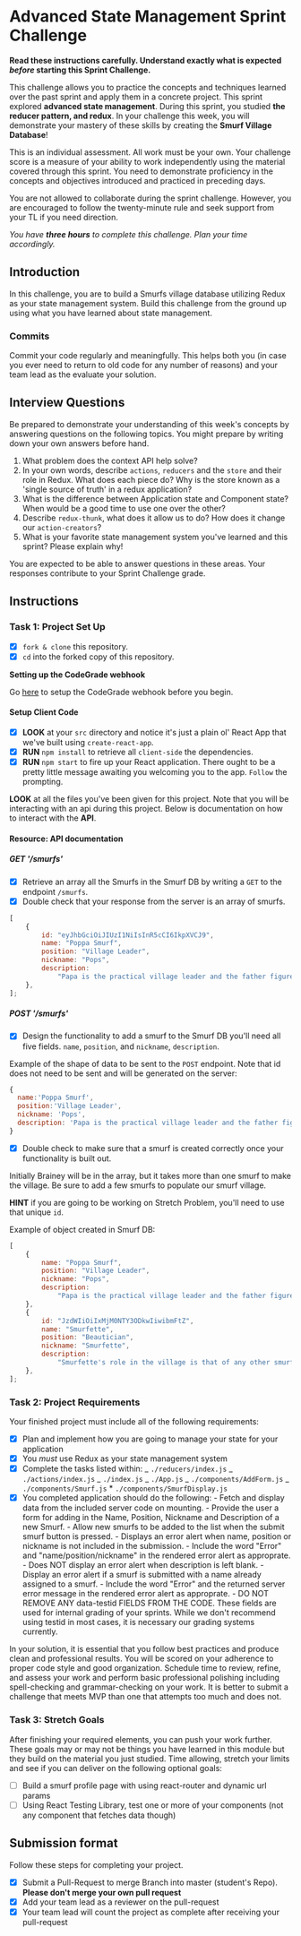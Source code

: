 # Advanced State Management Sprint Challenge

**Read these instructions carefully. Understand exactly what is expected _before_ starting this Sprint Challenge.**

This challenge allows you to practice the concepts and techniques learned over the past sprint and apply them in a concrete project. This sprint explored **advanced state management**. During this sprint, you studied **the reducer pattern, and redux**. In your challenge this week, you will demonstrate your mastery of these skills by creating the **Smurf Village Database**!

This is an individual assessment. All work must be your own. Your challenge score is a measure of your ability to work independently using the material covered through this sprint. You need to demonstrate proficiency in the concepts and objectives introduced and practiced in preceding days.

You are not allowed to collaborate during the sprint challenge. However, you are encouraged to follow the twenty-minute rule and seek support from your TL if you need direction.

_You have **three hours** to complete this challenge. Plan your time accordingly._

## Introduction

In this challenge, you are to build a Smurfs village database utilizing Redux as your state management system. Build this challenge from the ground up using what you have learned about state management.

### Commits

Commit your code regularly and meaningfully. This helps both you (in case you ever need to return to old code for any number of reasons) and your team lead as the evaluate your solution.

## Interview Questions

Be prepared to demonstrate your understanding of this week's concepts by answering questions on the following topics. You might prepare by writing down your own answers before hand.

1. What problem does the context API help solve?
2. In your own words, describe `actions`, `reducers` and the `store` and their role in Redux. What does each piece do? Why is the store known as a 'single source of truth' in a redux application?
3. What is the difference between Application state and Component state? When would be a good time to use one over the other?
4. Describe `redux-thunk`, what does it allow us to do? How does it change our `action-creators`?
5. What is your favorite state management system you've learned and this sprint? Please explain why!

You are expected to be able to answer questions in these areas. Your responses contribute to your Sprint Challenge grade.

## Instructions

### Task 1: Project Set Up

-   [x] `fork & clone` this repository.
-   [x] `cd` into the forked copy of this repository.

**Setting up the CodeGrade webhook**

Go [here](./CodeGrade-webhook.md) to setup the CodeGrade webhook before you begin.

#### Setup Client Code

-   [x] **LOOK** at your `src` directory and notice it's just a plain ol' React App that we've built using `create-react-app`.
-   [x] **RUN** `npm install` to retrieve all `client-side` the dependencies.
-   [x] **RUN** `npm start` to fire up your React application. There ought to be a pretty little message awaiting you welcoming you to the app. `Follow` the prompting.

**LOOK** at all the files you've been given for this project. Note that you will be interacting with an api during this project. Below is documentation on how to interact with the **API**.

#### Resource: API documentation

##### GET '/smurfs'

-   [x] Retrieve an array all the Smurfs in the Smurf DB by writing a `GET` to the endpoint `/smurfs`.
-   [x] Double check that your response from the server is an array of smurfs.

```js
[
    {
        id: "eyJhbGciOiJIUzI1NiIsInR5cCI6IkpXVCJ9",
        name: "Poppa Smurf",
        position: "Village Leader",
        nickname: "Pops",
        description:
            "Papa is the practical village leader and the father figure of 100 or so young Smurfs. He is easily identified by his red Smurf hat, pants, and a shortly-trimmed white beard and moustache.",
    },
];
```

##### POST '/smurfs'

-   [x] Design the functionality to add a smurf to the Smurf DB you'll need all five fields. `name`, `position`, and `nickname`, `description`.

Example of the shape of data to be sent to the `POST` endpoint. Note that id does not need to be sent and will be generated on the server:

```js
{
  name:'Poppa Smurf',
  position:'Village Leader',
  nickname: 'Pops',
  description: 'Papa is the practical village leader and the father figure of 100 or so young Smurfs. He is easily identified by his red Smurf hat, pants, and a shortly-trimmed white beard and moustache.'
}
```

-   [x] Double check to make sure that a smurf is created correctly once your functionality is built out.

Initially Brainey will be in the array, but it takes more than one smurf to make the village. Be sure to add a few smurfs to populate our smurf village.

**HINT** if you are going to be working on Stretch Problem, you'll need to use that unique `id`.

Example of object created in Smurf DB:

```js
[
    {
        name: "Poppa Smurf",
        position: "Village Leader",
        nickname: "Pops",
        description:
            "Papa is the practical village leader and the father figure of 100 or so young Smurfs. He is easily identified by his red Smurf hat, pants, and a shortly-trimmed white beard and moustache.",
    },
    {
        id: "JzdWIiOiIxMjM0NTY3ODkwIiwibmFtZ",
        name: "Smurfette",
        position: "Beautician",
        nickname: "Smurfette",
        description:
            "Smurfette's role in the village is that of any other smurf; chores, and helping out where she can, but for her specifically, she is often seen to be very active in organizing events.",
    },
];
```

### Task 2: Project Requirements

Your finished project must include all of the following requirements:

-   [x] Plan and implement how you are going to manage your state for your application
-   [x] You _must_ use Redux as your state management system
-   [x] Complete the tasks listed within:
        _ `./reducers/index.js`
        _ `./actions/index.js`
        _ `./index.js`
        _ `./App.js`
        _ `./components/AddForm.js`
        _ `./components/Smurf.js` \* `./components/SmurfDisplay.js`
-   [x] You completed application should do the following: - Fetch and display data from the included server code on mounting. - Provide the user a form for adding in the Name, Position, Nickname and Description of a new Smurf. - Allow new smurfs to be added to the list when the submit smurf button is pressed. - Displays an error alert when name, position or nickname is not included in the submission. - Include the word "Error" and "name/position/nickname" in the rendered error alert as approprate. - Does NOT display an error alert when description is left blank. - Display an error alert if a smurf is submitted with a name already assigned to a smurf. - Include the word "Error" and the returned server error message in the rendered error alert as approprate. - DO NOT REMOVE ANY data-testid FIELDS FROM THE CODE. These fields are used for internal grading of your sprints. While we don't recommend using testid in most cases, it is necessary our grading systems currently.

In your solution, it is essential that you follow best practices and produce clean and professional results. You will be scored on your adherence to proper code style and good organization. Schedule time to review, refine, and assess your work and perform basic professional polishing including spell-checking and grammar-checking on your work. It is better to submit a challenge that meets MVP than one that attempts too much and does not.

### Task 3: Stretch Goals

After finishing your required elements, you can push your work further. These goals may or may not be things you have learned in this module but they build on the material you just studied. Time allowing, stretch your limits and see if you can deliver on the following optional goals:

-   [ ] Build a smurf profile page with using react-router and dynamic url params
-   [ ] Using React Testing Library, test one or more of your components (not any component that fetches data though)

## Submission format

Follow these steps for completing your project.

-   [x] Submit a Pull-Request to merge <firstName-lastName> Branch into master (student's Repo). **Please don't merge your own pull request**
-   [x] Add your team lead as a reviewer on the pull-request
-   [x] Your team lead will count the project as complete after receiving your pull-request
